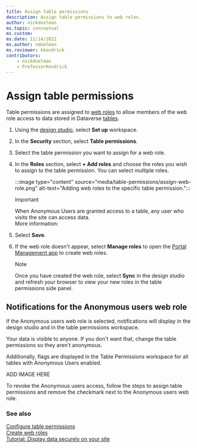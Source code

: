 ```yaml
---
title: Assign table permissions
description: Assign table permissions to web roles.
author: nickdoelman
ms.topic: conceptual
ms.custom: 
ms.date: 11/14/2022
ms.author: ndoelman
ms.reviewer: kkendrick
contributors:
    - nickdoelman
    - ProfessorKendrick
---
```


# Assign table permissions

Table permissions are assigned to [web roles](create-web-roles.md) to allow members of the web role access to data stored in Dataverse [tables](../configure/data-workspace-tables.md).

1. Using the [design studio](../getting-started/use-design-studio.md), select **Set up** workspace.

1. In the **Security** section, select **Table permissions**.

1. Select the table permission you want to assign for a web role.

1. In the **Roles** section, select **+ Add roles** and choose the roles you wish to assign to the table permission. You can select multiple roles.

    :::image type="content" source="media/table-permissions/assign-web-role.png" alt-text="Adding web roles to the specific table permission.":::

    > [!IMPORTANT]
    > When Anonymous Users are granted access to a table, any user who visits the site can access data.  
    > More information: 

1. Select **Save**.

1. If the web role doesn't appear, select **Manage roles** to open the [Portal Management app](../configure/portal-management-app.md) to create web roles.

    > [!NOTE]
    > Once you have created the web role, select **Sync** in the design studio and refresh your browser to view your new roles in the table permissions side panel.

## Notifications for the Anonymous users web role

If the Anonymous users web role is selected, notifications will display in the design studio and in the table permissions workspace.

Your data is visible to anyone.  If you don't want that, change the table permissions so they aren't anonymous.

Additionally, flags are displayed in the Table Permissions workspace for all tables with Anonymous Users enabled.

ADD IMAGE HERE

To revoke the Anonymous users access, follow the steps to assign table permissions and remove the checkmark next to the Anonymous users web role.

### See also

[Configure table permissions](table-permissions.md)<br />
[Create web roles](create-web-roles.md) <br />
[Tutorial: Display data securely on your site](../getting-started/tutorial-display-data-securely.md)
